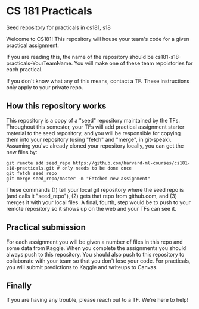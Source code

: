 # CS 181 Practicals
Seed repository for practicals in cs181, s18

Welcome to CS181! This repository will house your team's code for a given
practical assignment.

If you are reading this, the name of the repository should be 
cs181-s18-practicals-YourTeamName. You will make one of these team
repoistories for each practical.

If you don't know what any of this means, contact a TF. These instructions only apply to your private repo.

## How this repository works
This repository is a copy of a "seed" repository maintained by the TFs. 
Throughout this semester, your TFs will add practical assignment starter
material to the seed repository, and you will be responsible for copying them into your repository (using "fetch" and "merge", in git-speak). Assuming you've already cloned your repository locally, you can get the new files by:
```
git remote add seed_repo https://github.com/harvard-ml-courses/cs181-s18-practicals.git # only needs to be done once
git fetch seed_repo
git merge seed_repo/master -m "Fetched new assignment"
```
These commands (1) tell your local git repository where the seed repo is (and calls it "seed_repo"), (2) gets that repo from github.com, and (3) merges it with your local files. A final, fourth, step would be to push to your remote repository so it shows up on the web and your TFs can see it.

## Practical submission
For each assignment you will be given a number of files in this repo and some
data from Kaggle. When you complete the assignments you should always push to this repository. You should also push to this repository to collaborate with your team so that you don't lose your code. For practicals, you will submit predictions to Kaggle and writeups to Canvas.

## Finally
If you are having any trouble, please reach out to a TF. We're here to help!

